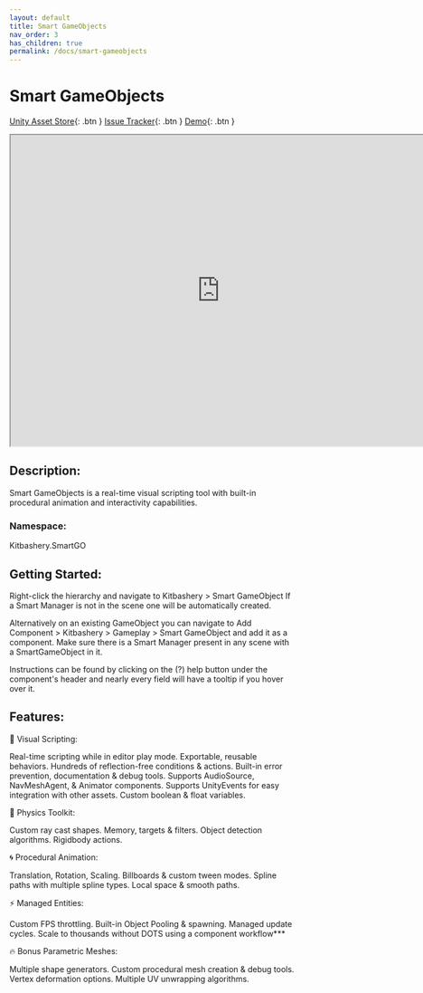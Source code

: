 ```yaml
---
layout: default
title: Smart GameObjects
nav_order: 3
has_children: true
permalink: /docs/smart-gameobjects
---
```


# Smart GameObjects
[Unity Asset Store](https://assetstore.unity.com/packages/slug/248930){: .btn }
[Issue Tracker](https://github.com/Kitbashery/smart-gameobjects-issue-tracker/issues){: .btn }
[Demo](https://play.unity.com/mg/other/webgl-builds-321457){: .btn }

<iframe width="740" height="550" src="https://www.youtube.com/embed/EbSKHIubecI"> </iframe>

## Description:
Smart GameObjects is a real-time visual scripting tool with built-in procedural animation and interactivity capabilities.

### Namespace:
Kitbashery.SmartGO

## Getting Started:
Right-click the hierarchy and navigate to Kitbashery > Smart GameObject
If a Smart Manager is not in the scene one will be automatically created.

Alternatively on an existing GameObject you can navigate to Add Component > Kitbashery > Gameplay > Smart GameObject and add it as a component.
Make sure there is a Smart Manager present in any scene with a SmartGameObject in it.

Instructions can be found by clicking on the (?) help button under the component's header and nearly every field will have a tooltip if you hover over it.

## Features:

📳 Visual Scripting:

Real-time scripting while in editor play mode.
Exportable, reusable behaviors.
Hundreds of reflection-free conditions & actions.
Built-in error prevention, documentation & debug tools.
Supports AudioSource, NavMeshAgent, & Animator components.
Supports UnityEvents for easy integration with other assets.
Custom boolean & float variables.

🍏 Physics Toolkit:

Custom ray cast shapes.
Memory, targets & filters.
Object detection algorithms.
Rigidbody actions.

🌀 Procedural Animation:

Translation, Rotation, Scaling.
Billboards & custom tween modes.
Spline paths with multiple spline types.
Local space & smooth paths.

⚡ Managed Entities:

Custom FPS throttling.
Built-in Object Pooling & spawning.
Managed update cycles.
Scale to thousands without DOTS using a component workflow***

🔥 Bonus Parametric Meshes:

Multiple shape generators.
Custom procedural mesh creation & debug tools.
Vertex deformation options.
Multiple UV unwrapping algorithms.
